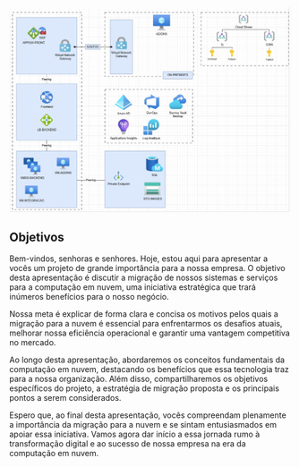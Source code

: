 ![](/images/azure.jpg)

## Objetivos

Bem-vindos, senhoras e senhores. Hoje, estou aqui para apresentar a vocês um projeto de grande importância para a nossa empresa. O objetivo desta apresentação é discutir a migração de nossos sistemas e serviços para a computação em nuvem, uma iniciativa estratégica que trará inúmeros benefícios para o nosso negócio.

Nossa meta é explicar de forma clara e concisa os motivos pelos quais a migração para a nuvem é essencial para enfrentarmos os desafios atuais, melhorar nossa eficiência operacional e garantir uma vantagem competitiva no mercado.

Ao longo desta apresentação, abordaremos os conceitos fundamentais da computação em nuvem, destacando os benefícios que essa tecnologia traz para a nossa organização. Além disso, compartilharemos os objetivos específicos do projeto, a estratégia de migração proposta e os principais pontos a serem considerados.

Espero que, ao final desta apresentação, vocês compreendam plenamente a importância da migração para a nuvem e se sintam entusiasmados em apoiar essa iniciativa. Vamos agora dar início a essa jornada rumo à transformação digital e ao sucesso de nossa empresa na era da computação em nuvem.